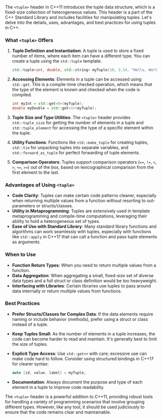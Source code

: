 The `<tuple>` header in C++11 introduces the tuple data structure, which is a fixed-size collection of heterogeneous values. This header is a part of the C++ Standard Library and includes facilities for manipulating tuples. Let's delve into the details, uses, advantages, and best practices for using tuples in C++.

### What `<tuple>` Offers

1. **Tuple Definition and Instantiation**: A tuple is used to store a fixed number of items, where each item can have a different type. You can create a tuple using the `std::tuple` template.

   ```cpp
   std::tuple<int, double, std::string> myTuple(10, 3.14, "Hello, World!");
   ```

2. **Accessing Elements**: Elements in a tuple can be accessed using `std::get`. This is a compile-time checked operation, which means that the type of the element is known and checked when the code is compiled.

   ```cpp
   int myInt = std::get<0>(myTuple);
   double myDouble = std::get<1>(myTuple);
   ```

3. **Tuple Size and Type Utilities**: The `<tuple>` header provides `std::tuple_size` for getting the number of elements in a tuple and `std::tuple_element` for accessing the type of a specific element within the tuple.

4. **Utility Functions**: Functions like `std::make_tuple` for creating tuples, `std::tie` for unpacking tuples into separate variables, and `std::forward_as_tuple` for perfect forwarding of tuple elements.

5. **Comparison Operators**: Tuples support comparison operators (`==`, `!=`, `<`, `>`, `<=`, `>=`) out of the box, based on lexicographical comparison from the first element to the last.

### Advantages of Using `<tuple>`

- **Code Clarity**: Tuples can make certain code patterns cleaner, especially when returning multiple values from a function without resorting to out-parameters or structs/classes.
- **Utility in Metaprogramming**: Tuples are extensively used in template metaprogramming and compile-time computations, leveraging their ability to hold a heterogeneous set of types.
- **Ease of Use with Standard Library**: Many standard library functions and algorithms can work seamlessly with tuples, especially with functions like `std::apply` in C++17 that can call a function and pass tuple elements as arguments.

### When to Use

- **Function Return Types**: When you need to return multiple values from a function.
- **Data Aggregation**: When aggregating a small, fixed-size set of diverse data types and a full struct or class definition would be too heavyweight.
- **Interfacing with Libraries**: Certain libraries use tuples to pass around data internally or return multiple values from functions.

### Best Practices

- **Prefer Structs/Classes for Complex Data**: If the data elements require naming or include behavior (methods), prefer using a struct or class instead of a tuple.
- **Keep Tuples Small**: As the number of elements in a tuple increases, the code can become harder to read and maintain. It's generally best to limit the size of tuples.
- **Explicit Type Access**: Use `std::get<>` with care; excessive use can make code hard to follow. Consider using structured bindings in C++17 for clearer syntax:

  ```cpp
  auto [id, value, label] = myTuple;
  ```

- **Documentation**: Always document the purpose and type of each element in a tuple to improve code readability.

The `<tuple>` header is a powerful addition to C++11, providing robust tools for handling a variety of programming scenarios that involve grouping different types. However, like any tool, it should be used judiciously to ensure that the code remains clear and maintainable.